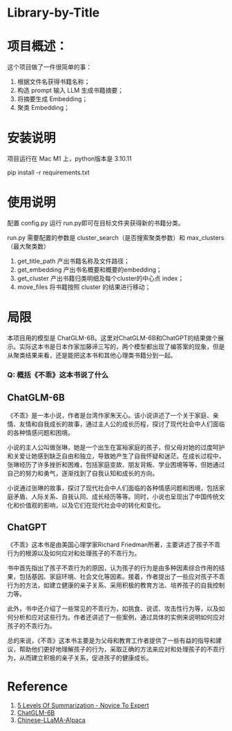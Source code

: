 # Library-by-Title
# 项目概述：
这个项目做了一件很简单的事：
1. 根据文件名获得书籍名称；
2. 构造 prompt 输入 LLM 生成书籍摘要；
3. 将摘要生成 Embedding；
4. 聚类 Embedding；
# 安装说明
项目运行在 Mac M1 上，python版本是 3.10.11

pip install -r requirements.txt
# 使用说明
配置 config.py 运行 run.py即可在目标文件夹获得新的书籍分类。

run.py 需要配置的参数是 cluster_search（是否搜索聚类参数）和 max_clusters（最大聚类数）

1. get_title_path 产出书籍名称及文件路径；
2. get_embedding 产出书名概要和概要的embedding；
3. get_cluster 产出书籍归类明细及每个cluster的中心点 index；
4. move_files 将书籍按照 cluster 的结果进行移动；

# 局限
本项目用的模型是 ChatGLM-6B。这里对ChatGLM-6B和ChatGPT的结果做个展示。实际这本书是日本作家加藤谛三写的，两个模型都出现了编答案的现象，但是从聚类结果来看，还是能把这本书和其他心理类书籍分到一起。

### Q: 概括《不乖》这本书说了什么
## ChatGLM-6B
《不乖》是一本小说，作者是台湾作家朱天心。该小说讲述了一个关于家庭、亲情、友情和自我成长的故事，通过主人公的成长历程，探讨了现代社会中人们面临的各种情感问题和困境。

小说的主人公叫做张琳，她是一个出生在富裕家庭的孩子，但父母对她的过度呵护和关爱让她感到缺乏自由和独立，导致她产生了自我怀疑和迷茫。在成长过程中，张琳经历了许多挫折和困难，包括家庭变故、朋友背叛、学业困境等等，但她通过自己的努力和勇气，逐渐找到了自我认知和成长的方向。

小说通过张琳的故事，探讨了现代社会中人们面临的各种情感问题和困境，包括家庭矛盾、人际关系、自我认同、成长经历等等。同时，小说也呈现出了中国传统文化和价值观的影响，以及它们在现代社会中的转化和变化。

## ChatGPT
《不乖》这本书是由美国心理学家Richard Friedman所著，主要讲述了孩子不乖行为的根源以及如何应对和处理孩子的不乖行为。

书中首先指出了孩子不乖行为的原因，认为孩子的行为是由多种因素综合作用的结果，包括基因、家庭环境、社会文化等因素。接着，作者提出了一些应对孩子不乖行为的方法，如建立健康的亲子关系、采用积极的教育方法、培养孩子的自我控制力等。

此外，书中还介绍了一些常见的不乖行为，如挑食、说谎、攻击性行为等，以及如何分析和应对这些行为。作者还讲述了一些案例，通过具体的实例来说明如何应对孩子的不乖行为。

总的来说，《不乖》这本书主要是为父母和教育工作者提供了一些有益的指导和建议，帮助他们更好地理解孩子的行为，采取正确的方法来应对和处理孩子的不乖行为，从而建立积极的亲子关系，促进孩子的健康成长。


# Reference

1. [5 Levels Of Summarization - Novice To Expert](https://github.com/gkamradt/langchain-tutorials/blob/main/data_generation/5%20Levels%20Of%20Summarization%20-%20Novice%20To%20Expert.ipynb)
2. [ChatGLM-6B](https://github.com/THUDM/ChatGLM-6B)
3. [Chinese-LLaMA-Alpaca](https://github.com/ymcui/Chinese-LLaMA-Alpaca)

